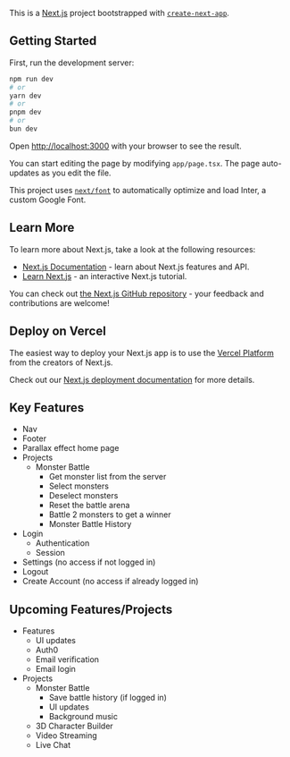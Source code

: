 This is a [Next.js](https://nextjs.org/) project bootstrapped with [`create-next-app`](https://github.com/vercel/next.js/tree/canary/packages/create-next-app).

## Getting Started

First, run the development server:

```bash
npm run dev
# or
yarn dev
# or
pnpm dev
# or
bun dev
```

Open [http://localhost:3000](http://localhost:3000) with your browser to see the result.

You can start editing the page by modifying `app/page.tsx`. The page auto-updates as you edit the file.

This project uses [`next/font`](https://nextjs.org/docs/basic-features/font-optimization) to automatically optimize and load Inter, a custom Google Font.

## Learn More

To learn more about Next.js, take a look at the following resources:

- [Next.js Documentation](https://nextjs.org/docs) - learn about Next.js features and API.
- [Learn Next.js](https://nextjs.org/learn) - an interactive Next.js tutorial.

You can check out [the Next.js GitHub repository](https://github.com/vercel/next.js/) - your feedback and contributions are welcome!

## Deploy on Vercel

The easiest way to deploy your Next.js app is to use the [Vercel Platform](https://vercel.com/new?utm_medium=default-template&filter=next.js&utm_source=create-next-app&utm_campaign=create-next-app-readme) from the creators of Next.js.

Check out our [Next.js deployment documentation](https://nextjs.org/docs/deployment) for more details.

## Key Features
- Nav
- Footer
- Parallax effect home page
- Projects
  - Monster Battle
    - Get monster list from the server
    - Select monsters
    - Deselect monsters
    - Reset the battle arena
    - Battle 2 monsters to get a winner
    - Monster Battle History
- Login
  - Authentication
  - Session
- Settings (no access if not logged in)
- Logout
- Create Account (no access if already logged in)

## Upcoming Features/Projects
- Features
  - UI updates
  - Auth0
  - Email verification
  - Email login
- Projects
  - Monster Battle
    - Save battle history (if logged in)
    - UI updates
    - Background music
  - 3D Character Builder
  - Video Streaming
  - Live Chat